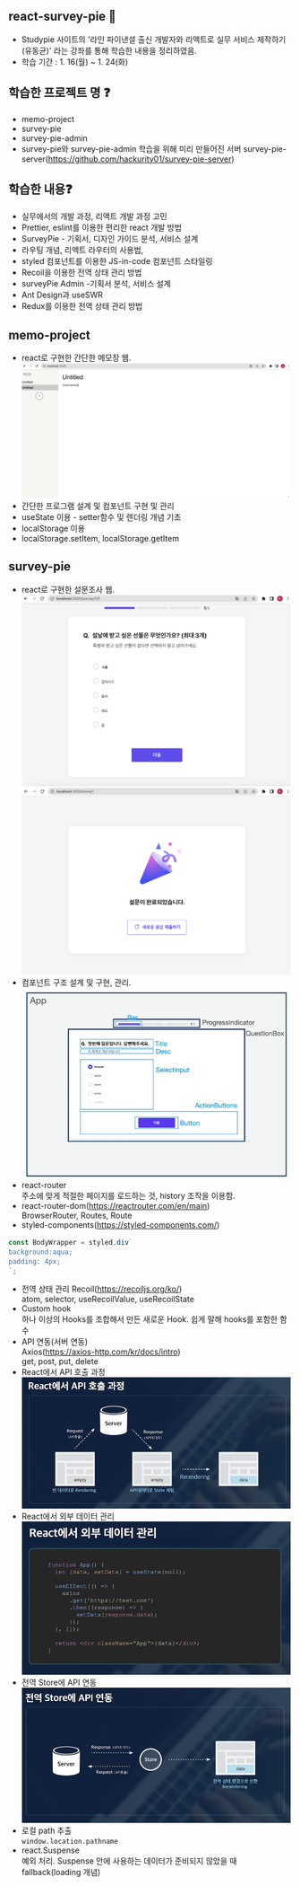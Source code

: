 ## react-survey-pie 🙌 
- Studypie 사이트의 '라인 파이낸셜 출신 개발자와 리액트로 실무 서비스 제작하기(유동균)' 라는 강좌를 통해 학습한 내용을 정리하였음.
- 학습 기간 : 1. 16(월) ~ 1. 24(화)

## 학습한 프로젝트 명 ❓
- memo-project
- survey-pie
- survey-pie-admin
- survey-pie와 survey-pie-admin 학습을 위해 미리 만들어진 서버 survey-pie-server(https://github.com/hackurity01/survey-pie-server)

## 학습한 내용❓
- 실무에서의 개발 과정, 리액트 개발 과정 고민
- Prettier, eslint를 이용한 편리한 react 개발 방법
- SurveyPie - 기획서, 디자인 가이드 분석, 서비스 설계
- 라우팅 개념, 리액트 라우터의 사용법,
- styled 컴포넌트를 이용한 JS-in-code 컴포넌트 스타일링
- Recoil을 이용한 전역 상태 관리 방법
- surveyPie Admin -기획서 분석, 서비스 설계
- Ant Design과 useSWR
- Redux를 이용한 전역 상태 관리 방법

## memo-project
- react로 구현한 간단한 메모장 웹.<br>
![memo-project](/assets/memo-project.png)
- 간단한 프로그램 설계 및 컴포넌트 구현 및 관리
- useState 이용 - setter함수 및 렌더링 개념 기초
- localStorage 이용
- localStorage.setItem, localStorage.getItem

## survey-pie
- react로 구현한 설문조사 웹.<br>
![survey-pie_1](/assets/survey-pie_1.png)<br>
![survey-pie_2](/assets/survey-pie_2.png)<br>
- 컴포넌트 구조 설계 및 구현, 관리.<br>
![survey-pie-components](/assets/survey-pie-components.png)<br>
- react-router 
<br>주소에 맞게 적절한 페이지를 로드하는 것, history 조작을 이용함.
- react-router-dom(https://reactrouter.com/en/main)
<br>BrowserRouter, Routes, Route
- styled-components(https://styled-components.com/)
```js
const BodyWrapper = styled.div`
background:aqua;
padding: 4px;
`;
```
- 전역 상태 관리 Recoil(https://recoiljs.org/ko/)
<br>atom, selector, useRecoilValue, useRecoilState
- Custom hook
<br>하나 이상의 Hooks를 조합해서 만든 새로운 Hook. 쉽게 말해 hooks를 포함한 함수
- API 연동(서버 연동)
<br>Axios(https://axios-http.com/kr/docs/intro)
<br>get, post, put, delete
- React에서 API 호출 과정
![react-api](/assets/react-api.png)
- React에서 외부 데이터 관리
![react-outside](/assets/react-outside.png)
- 전역 Store에 API 연동
![react-allparts](/assets/react-allparts.png)
- 로컬 path 추출
<br>`window.location.pathname`
- react.Suspense
<br>예외 처리. Suspense 안에 사용하는 데이터가 준비되지 않았을 때 fallback(loading 개념)
